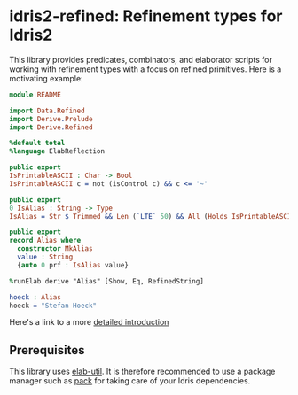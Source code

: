 # idris2-refined: Refinement types for Idris2

This library provides predicates, combinators, and elaborator
scripts for working with refinement types with a focus on
refined primitives. Here is a motivating example:

```idris
module README

import Data.Refined
import Derive.Prelude
import Derive.Refined

%default total
%language ElabReflection

public export
IsPrintableASCII : Char -> Bool
IsPrintableASCII c = not (isControl c) && c <= '~'

public export
0 IsAlias : String -> Type
IsAlias = Str $ Trimmed && Len (`LTE` 50) && All (Holds IsPrintableASCII)

public export
record Alias where
  constructor MkAlias
  value : String
  {auto 0 prf : IsAlias value}

%runElab derive "Alias" [Show, Eq, RefinedString]

hoeck : Alias
hoeck = "Stefan Hoeck"
```

Here's a link to a more [detailed introduction](docs/src/Intro.md)

## Prerequisites

This library uses [elab-util](https://github.com/stefan-hoeck/idris2-elab-util).
It is therefore recommended to use a package manager such as
[pack](https://github.com/stefan-hoeck/idris2-pack) for taking care
of your Idris dependencies.

<!-- vi: filetype=idris2
-->
